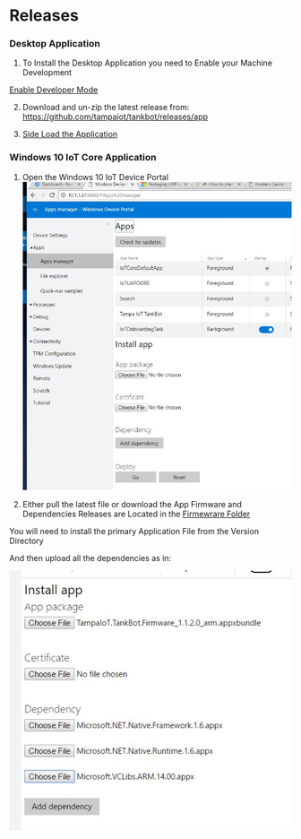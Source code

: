 # Releases

### Desktop Application

1) To Install the Desktop Application you need to Enable your Machine Development

[Enable Developer Mode](https://docs.microsoft.com/en-us/windows/uwp/get-started/enable-your-device-for-development)

2) Download and un-zip the latest release from: https://github.com/tampaiot/tankbot/releases/app

3) [Side Load the Application](https://docs.microsoft.com/en-us/windows/uwp/packaging/packaging-uwp-apps#sideload-your-app-package)

### Windows 10 IoT Core Application

1) Open the Windows 10 IoT Device Portal
![Alt](Documentation/IOTPortal.JPG)

2) Either pull the latest file or download the App Firmware and Dependencies
Releases are Located in the [Firmewrare Folder](https://github.com/tampaiot/tankbot/releases/firmware)

You will need to install the primary Application File from the Version Directory

And then upload all the dependencies as in:

![Alt](Documentation/SideLoadDependencies.jpg)
